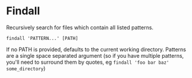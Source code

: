 # Findall

Recursively search for files which contain all listed patterns.

```
findall 'PATTERN...' [PATH]
```

If no PATH is provided, defaults to the current working directory.
Patterns are a single space separated argument (so if you have multiple patterns, you'll need to surround them by quotes, eg `findall 'foo bar baz' some_directory`)
